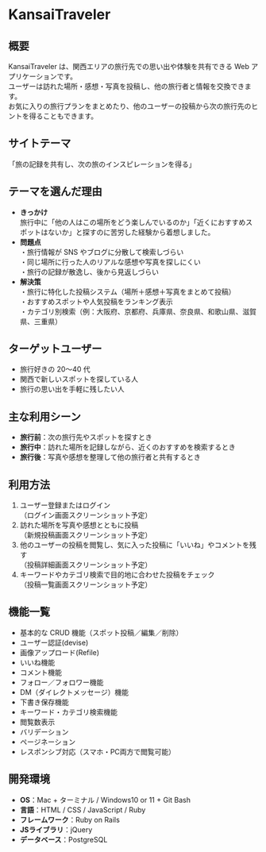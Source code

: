 # KansaiTraveler

## 概要
KansaiTraveler は、関西エリアの旅行先での思い出や体験を共有できる Web アプリケーションです。  
ユーザーは訪れた場所・感想・写真を投稿し、他の旅行者と情報を交換できます。  
お気に入りの旅行プランをまとめたり、他のユーザーの投稿から次の旅行先のヒントを得ることもできます。

## サイトテーマ
「旅の記録を共有し、次の旅のインスピレーションを得る」

## テーマを選んだ理由
- **きっかけ**  
  旅行中に「他の人はこの場所をどう楽しんでいるのか」「近くにおすすめスポットはないか」と探すのに苦労した経験から着想しました。  
- **問題点**  
  ・旅行情報が SNS やブログに分散して検索しづらい  
  ・同じ場所に行った人のリアルな感想や写真を探しにくい  
  ・旅行の記録が散逸し、後から見返しづらい  
- **解決策**  
  ・旅行に特化した投稿システム（場所＋感想＋写真をまとめて投稿）  
  ・おすすめスポットや人気投稿をランキング表示  
  ・カテゴリ別検索（例：大阪府、京都府、兵庫県、奈良県、和歌山県、滋賀県、三重県）  

## ターゲットユーザー
- 旅行好きの 20〜40 代  
- 関西で新しいスポットを探している人  
- 旅行の思い出を手軽に残したい人  

## 主な利用シーン
- **旅行前**：次の旅行先やスポットを探すとき  
- **旅行中**：訪れた場所を記録しながら、近くのおすすめを検索するとき  
- **旅行後**：写真や感想を整理して他の旅行者と共有するとき  

## 利用方法
1. ユーザー登録またはログイン  
   （ログイン画面スクリーンショット予定）  
2. 訪れた場所を写真や感想とともに投稿  
   （新規投稿画面スクリーンショット予定）  
3. 他のユーザーの投稿を閲覧し、気に入った投稿に「いいね」やコメントを残す  
   （投稿詳細画面スクリーンショット予定）  
4. キーワードやカテゴリ検索で目的地に合わせた投稿をチェック  
   （投稿一覧画面スクリーンショット予定）  

## 機能一覧
- 基本的な CRUD 機能（スポット投稿／編集／削除）  
- ユーザー認証(devise)  
- 画像アップロード(Refile) 
- いいね機能  
- コメント機能  
- フォロー／フォロワー機能  
- DM（ダイレクトメッセージ）機能  
- 下書き保存機能  
- キーワード・カテゴリ検索機能  
- 閲覧数表示  
- バリデーション  
- ページネーション  
- レスポンシブ対応（スマホ・PC両方で閲覧可能）  

## 開発環境
- **OS**：Mac + ターミナル / Windows10 or 11 + Git Bash  
- **言語**：HTML / CSS / JavaScript / Ruby  
- **フレームワーク**：Ruby on Rails  
- **JSライブラリ**：jQuery  
- **データベース**：PostgreSQL  
